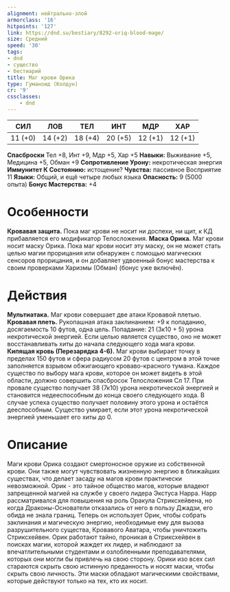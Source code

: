 ```yaml
---
alignment: нейтрально-злой
armorclass: '16'
hitpoints: '127'
link: https://dnd.su/bestiary/8292-oriq-blood-mage/
size: Средний
speed: '30'
tags:
- dnd
- существо
- бестиарий
title: Маг крови Орика
type: Гуманоид (Колдун)
cr: '9'
cssclasses:
    - dnd
---
```



| СИЛ | ЛОВ | ТЕЛ | ИНТ | МДР | ХАР |
|---|---|---|---|---|---|
| 11 (+0) | 14 (+2) | 18 (+4) | 20 (+5) | 12 (+1) | 12 (+1) |
**Спасброски** Тел +8, Инт +9, Мдр +5, Хар +5
**Навыки:** Выживание +5, Медицина +5, Обман +9
**Сопротивление Урону:** некротическая энергия
**Иммунитет К Состоянию:** истощение?
**Чувства:** пассивное Восприятие 11
**Языки:** Общий, и ещё четыре любых языка
**Опасность:** 9 (5000 опыта)
**Бонус Мастерства:** +4


# Особенности
**Кровавая защита.** Пока маг крови не носит ни доспехи, ни щит, к КД прибавляется его модификатор Телосложения.
**Маска Орика.** Маг крови носит маску Орика. Пока маг крови носит эту маску, он не может стать целью магии прорицания или обнаружен с помощью магических сенсоров прорицания, и он добавляет удвоенный бонус мастерства к своим проверками Харизмы (Обман) (бонус уже включён).


# Действия
**Мультиатака.** Маг крови совершает две атаки Кровавой плетью.
**Кровавая плеть.** Рукопашная атака заклинанием: +9 к попаданию, досягаемость 10 футов, одна цель. Попадание: 21 (3к10 + 5) урона некротической энергией. Если целью является существо, оно не может восстанавливать хиты до начала следующего хода мага крови.
**Кипящая кровь (Перезарядка 4-6).** Маг крови выбирает точку в пределах 150 футов и сфера радиусом 20 футов с центром в этой точке заполняется взрывом обжигающего кроваво-красного тумана. Каждое существо по выбору мага крови, которое он может видеть в этой области, должно совершить спасбросок Телосложения Сл 17. При провале существо получает 38 (7к10) урона некротической энергией и становится недееспособным до конца своего следующего хода. В случае успеха существо получает половину этого урона и остаётся дееспособным. Существо умирает, если этот урона некротической энергией уменьшает его хиты до 0.


# Описание
Маги крови Орика создают смертоносное оружие из собственной крови. Они также могут чувствовать жизненную энергию в ближайших существах, что делает засаду на магов крови практически невозможной. Орик - это тайное общество магов, которые владеют запрещенной магией на службе у своего лидера Экстуса Нарра. Нарр рассматривался для повышения на роль Оракула Стриксхейвена, но когда Драконы-Основатели отказались от него в пользу Джадзи, его обида не знала границ. Теперь он использует Орик, чтобы собрать заклинания и магическую энергию, необходимые ему для вызова разрушительного существа, Кровавого Аватара, чтобы уничтожить Стриксхейвен. Орик работают тайно, проникая в Стриксхейвен в поисках магии, которой жаждет их лидер, и наблюдают за впечатлительными студентами и озлобленными преподавателями, которых они могли бы привлечь на свою сторону. Орики изо всех сил стараются скрыть свою истинную преданность и носят маски, чтобы скрыть свою личность. Эти маски обладают магическими свойствами, которые действуют только на тех, кто их носит.